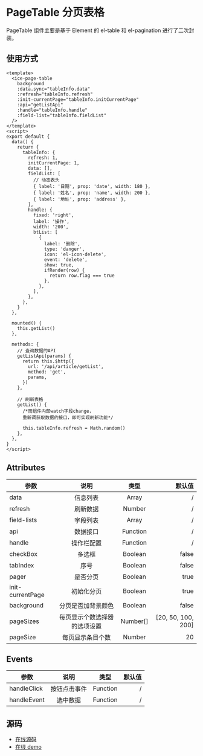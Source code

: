 # PageTable 分页表格

PageTable 组件主要是基于 Element 的 el-table 和 el-pagination 进行了二次封装。

## 使用方式

```vue
<template>
  <ice-page-table
    background
    :data.sync="tableInfo.data"
    :refresh="tableInfo.refresh"
    :init-currentPage="tableInfo.initCurrentPage"
    :api="getListApi"
    :handle="tableInfo.handle"
    :field-list="tableInfo.fieldList"
  />
</template>
<script>
export default {
  data() {
    return {
      tableInfo: {
        refresh: 1,
        initCurrentPage: 1,
        data: [],
        fieldList: [
          // 动态表头
          { label: '日期', prop: 'date', width: 180 },
          { label: '姓名', prop: 'name', width: 200 },
          { label: '地址', prop: 'address' },
        ],
        handle: {
          fixed: 'right',
          label: '操作',
          width: '200',
          btList: [
            {
              label: '删除',
              type: 'danger',
              icon: 'el-icon-delete',
              event: 'delete',
              show: true,
              ifRender(row) {
                return row.flag === true
              },
            },
          ],
        },
      },
    }
  },

  mounted() {
    this.getList()
  },

  methods: {
    // 查询数据的API
    getListApi(params) {
      return this.$http({
        url: '/api/article/getList',
        method: 'get',
        params,
      })
    },

    // 刷新表格
    getList() {
      /*而组件内部watch字段change，
      重新调获取数据的接口，即可实现刷新功能*/

      this.tableInfo.refresh = Math.random()
    },
  },
}
</script>
```

<page-table/>

## Attributes

| 参数             |             说明             |   类型   |             默认值 |
| ---------------- | :--------------------------: | :------: | -----------------: |
| data             |           信息列表           |  Array   |                  / |
| refresh          |           刷新数据           |  Number  |                  / |
| field-lists      |           字段列表           |  Array   |                  / |
| api              |           数据接口           | Function |                  / |
| handle           |          操作栏配置          | Function |                  / |
| checkBox         |            多选框            | Boolean  |              false |
| tabIndex         |             序号             | Boolean  |              false |
| pager            |           是否分页           | Boolean  |               true |
| init-currentPage |          初始化分页          | Boolean  |               true |
| background       |      分页是否加背景颜色      | Boolean  |              false |
| pageSizes        | 每页显示个数选择器的选项设置 | Number[] | [20, 50, 100, 200] |
| pageSize         |       每页显示条目个数       |  Number  |                 20 |

## Events

| 参数        |     说明     |   类型   | 默认值 |
| ----------- | :----------: | :------: | -----: |
| handleClick | 按钮点击事件 | Function |      / |
| handleEvent |   选中数据   | Function |      / |

## 源码

- [在线源码](https://github.com/utryfe/icefox/blob/master/lib/components/PageTable/PageTable.vue)
- [在线 demo](http://www.star2018.com/table)

